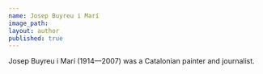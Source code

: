 ```yaml
---
name: Josep Buyreu i Marí
image_path:
layout: author
published: true
---
```

Josep Buyreu i Marí (1914—2007) was a Catalonian painter and journalist.
